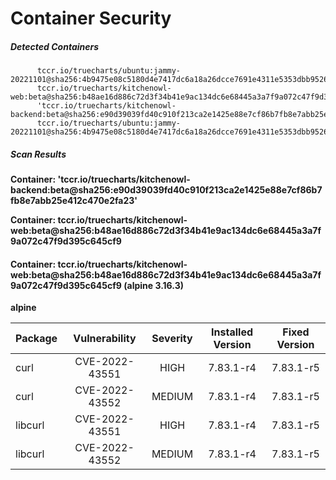# Container Security

##### Detected Containers

          tccr.io/truecharts/ubuntu:jammy-20221101@sha256:4b9475e08c5180d4e7417dc6a18a26dcce7691e4311e5353dbb952645c5ff43f
          tccr.io/truecharts/kitchenowl-web:beta@sha256:b48ae16d886c72d3f34b41e9ac134dc6e68445a3a7f9a072c47f9d395c645cf9
          'tccr.io/truecharts/kitchenowl-backend:beta@sha256:e90d39039fd40c910f213ca2e1425e88e7cf86b7fb8e7abb25e412c470e2fa23'
          tccr.io/truecharts/ubuntu:jammy-20221101@sha256:4b9475e08c5180d4e7417dc6a18a26dcce7691e4311e5353dbb952645c5ff43f

##### Scan Results

**Container: 'tccr.io/truecharts/kitchenowl-backend:beta@sha256:e90d39039fd40c910f213ca2e1425e88e7cf86b7fb8e7abb25e412c470e2fa23'**


**Container: tccr.io/truecharts/kitchenowl-web:beta@sha256:b48ae16d886c72d3f34b41e9ac134dc6e68445a3a7f9a072c47f9d395c645cf9**

#### Container: tccr.io/truecharts/kitchenowl-web:beta@sha256:b48ae16d886c72d3f34b41e9ac134dc6e68445a3a7f9a072c47f9d395c645cf9 (alpine 3.16.3)
    

**alpine**

      
| Package         |    Vulnerability   |   Severity  |  Installed Version | Fixed Version |
|:----------------|:------------------:|:-----------:|:------------------:|:-------------:|
| curl         |    CVE-2022-43551   |   HIGH  |  7.83.1-r4 | 7.83.1-r5 |
| curl         |    CVE-2022-43552   |   MEDIUM  |  7.83.1-r4 | 7.83.1-r5 |
| libcurl         |    CVE-2022-43551   |   HIGH  |  7.83.1-r4 | 7.83.1-r5 |
| libcurl         |    CVE-2022-43552   |   MEDIUM  |  7.83.1-r4 | 7.83.1-r5 |

